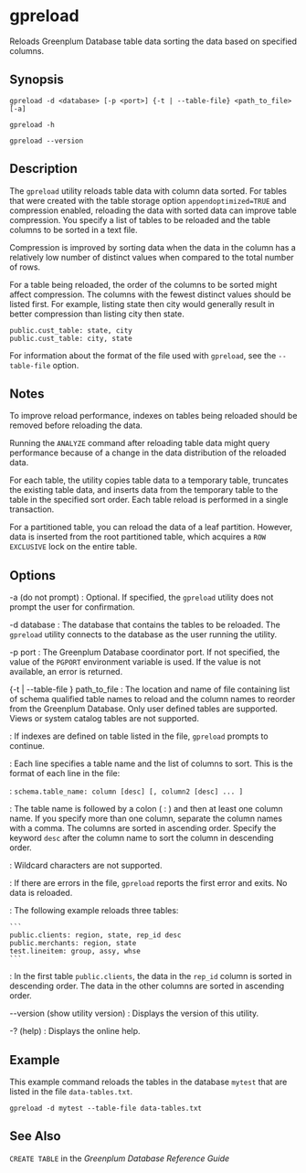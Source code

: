 # gpreload 

Reloads Greenplum Database table data sorting the data based on specified columns.

## <a id="section2"></a>Synopsis 

```
gpreload -d <database> [-p <port>] {-t | --table-file} <path_to_file> [-a]

gpreload -h 

gpreload --version
```

## <a id="section3"></a>Description 

The `gpreload` utility reloads table data with column data sorted. For tables that were created with the table storage option `appendoptimized=TRUE` and compression enabled, reloading the data with sorted data can improve table compression. You specify a list of tables to be reloaded and the table columns to be sorted in a text file.

Compression is improved by sorting data when the data in the column has a relatively low number of distinct values when compared to the total number of rows.

For a table being reloaded, the order of the columns to be sorted might affect compression. The columns with the fewest distinct values should be listed first. For example, listing state then city would generally result in better compression than listing city then state.

```
public.cust_table: state, city
public.cust_table: city, state
```

For information about the format of the file used with `gpreload`, see the `--table-file` option.

## <a id="section4"></a>Notes 

To improve reload performance, indexes on tables being reloaded should be removed before reloading the data.

Running the `ANALYZE` command after reloading table data might query performance because of a change in the data distribution of the reloaded data.

For each table, the utility copies table data to a temporary table, truncates the existing table data, and inserts data from the temporary table to the table in the specified sort order. Each table reload is performed in a single transaction.

For a partitioned table, you can reload the data of a leaf partition. However, data is inserted from the root partitioned table, which acquires a `ROW EXCLUSIVE` lock on the entire table.

## <a id="section5"></a>Options 

-a \(do not prompt\)
:   Optional. If specified, the `gpreload` utility does not prompt the user for confirmation.

-d database
:   The database that contains the tables to be reloaded. The `gpreload` utility connects to the database as the user running the utility.

-p port
:   The Greenplum Database coordinator port. If not specified, the value of the `PGPORT` environment variable is used. If the value is not available, an error is returned.

\{-t \| --table-file \} path\_to\_file
:   The location and name of file containing list of schema qualified table names to reload and the column names to reorder from the Greenplum Database. Only user defined tables are supported. Views or system catalog tables are not supported.

:   If indexes are defined on table listed in the file, `gpreload` prompts to continue.

:   Each line specifies a table name and the list of columns to sort. This is the format of each line in the file:

:   `schema.table_name: column [desc] [, column2 [desc] ... ]`

:   The table name is followed by a colon \( : \) and then at least one column name. If you specify more than one column, separate the column names with a comma. The columns are sorted in ascending order. Specify the keyword `desc` after the column name to sort the column in descending order.

:   Wildcard characters are not supported.

:   If there are errors in the file, `gpreload` reports the first error and exits. No data is reloaded.

:   The following example reloads three tables:

    ```
    public.clients: region, state, rep_id desc
    public.merchants: region, state
    test.lineitem: group, assy, whse 
    ```

:   In the first table `public.clients`, the data in the `rep_id` column is sorted in descending order. The data in the other columns are sorted in ascending order.

--version \(show utility version\)
:   Displays the version of this utility.

-? \(help\)
:   Displays the online help.

## <a id="section6"></a>Example 

This example command reloads the tables in the database `mytest` that are listed in the file `data-tables.txt`.

```
gpreload -d mytest --table-file data-tables.txt
```

## <a id="section7"></a>See Also 

`CREATE TABLE` in the *Greenplum Database Reference Guide*

